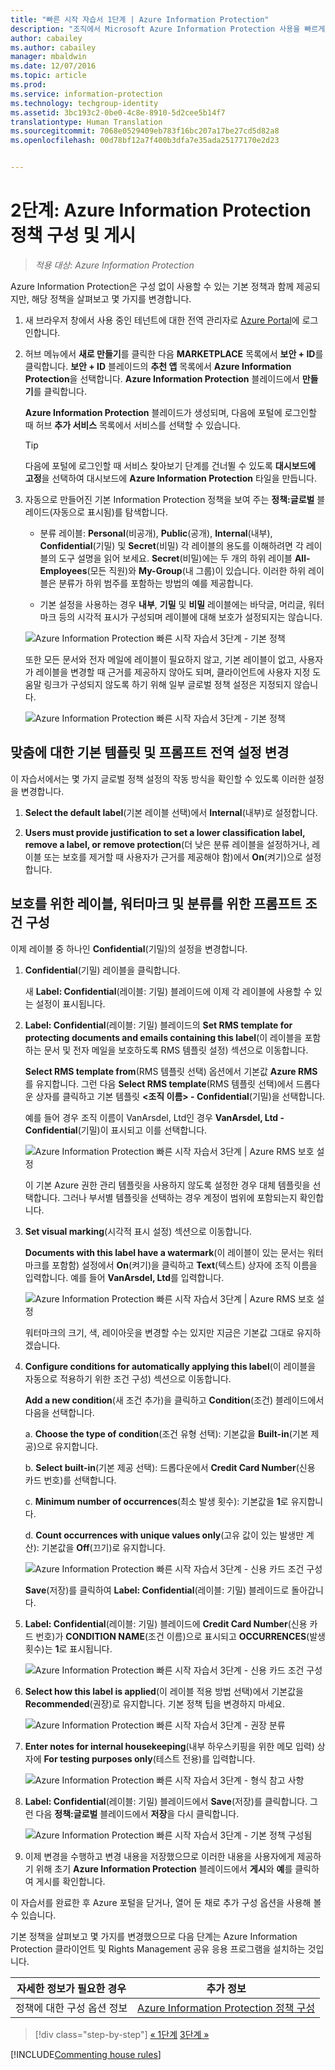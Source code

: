 ```yaml
---
title: "빠른 시작 자습서 1단계 | Azure Information Protection"
description: "조직에서 Microsoft Azure Information Protection 사용을 빠르게 시작하는 방법을 확인할 수 있는 소개 자습서의 2단계로 약 30분 만에 완료해야 합니다."
author: cabailey
ms.author: cabailey
manager: mbaldwin
ms.date: 12/07/2016
ms.topic: article
ms.prod: 
ms.service: information-protection
ms.technology: techgroup-identity
ms.assetid: 3bc193c2-0be0-4c8e-8910-5d2cee5b14f7
translationtype: Human Translation
ms.sourcegitcommit: 7068e0529409eb783f16bc207a17be27cd5d82a8
ms.openlocfilehash: 00d78bf12a7f400b3dfa7e35ada25177170e2d23


---
```


# <a name="step-2-configure-and-publish-the-azure-information-protection-policy"></a>2단계: Azure Information Protection 정책 구성 및 게시

>*적용 대상: Azure Information Protection*

Azure Information Protection은 구성 없이 사용할 수 있는 기본 정책과 함께 제공되지만, 해당 정책을 살펴보고 몇 가지를 변경합니다.

1. 새 브라우저 창에서 사용 중인 테넌트에 대한 전역 관리자로 [Azure Portal](https://portal.azure.com)에 로그인합니다.

2. 허브 메뉴에서 **새로 만들기**를 클릭한 다음 **MARKETPLACE** 목록에서 **보안 + ID**를 클릭합니다. **보안 + ID** 블레이드의 **추천 앱** 목록에서 **Azure Information Protection**을 선택합니다. **Azure Information Protection** 블레이드에서 **만들기**를 클릭합니다.

    **Azure Information Protection** 블레이드가 생성되며, 다음에 포털에 로그인할 때 허브 **추가 서비스** 목록에서 서비스를 선택할 수 있습니다. 

    > [!TIP] 
    > 다음에 포털에 로그인할 때 서비스 찾아보기 단계를 건너뛸 수 있도록 **대시보드에 고정**을 선택하여 대시보드에 **Azure Information Protection** 타일을 만듭니다.

3.  자동으로 만들어진 기본 Information Protection 정책을 보여 주는 **정책:글로벌** 블레이드(자동으로 표시됨)를 탐색합니다.
    
    - 분류 레이블: **Personal**(비공개), **Public**(공개), **Internal**(내부), **Confidential**(기밀) 및 **Secret**(비밀) 각 레이블의 용도를 이해하려면 각 레이블의 도구 설명을 읽어 보세요. **Secret**(비밀)에는 두 개의 하위 레이블 **All-Employees**(모든 직원)와 **My-Group**(내 그룹)이 있습니다. 이러한 하위 레이블은 분류가 하위 범주를 포함하는 방법의 예를 제공합니다.

    - 기본 설정을 사용하는 경우 **내부**, **기밀** 및 **비밀** 레이블에는 바닥글, 머리글, 워터마크 등의 시각적 표시가 구성되며 레이블에 대해 보호가 설정되지는 않습니다. 
    
    ![Azure Information Protection 빠른 시작 자습서 3단계 - 기본 정책](../media/info-protect-policy-default-labels.png)
    
    또한 모든 문서와 전자 메일에 레이블이 필요하지 않고, 기본 레이블이 없고, 사용자가 레이블을 변경할 때 근거를 제공하지 않아도 되며, 클라이언트에 사용자 지정 도움말 링크가 구성되지 않도록 하기 위해 일부 글로벌 정책 설정은 지정되지 않습니다.
    
    ![Azure Information Protection 빠른 시작 자습서 3단계 - 기본 정책](../media/info-protect-policy-default-settings.png)

## <a name="changing-the-global-settings-for-a-default-template-and-prompt-for-justification"></a>맞춤에 대한 기본 템플릿 및 프롬프트 전역 설정 변경

이 자습서에서는 몇 가지 글로벌 정책 설정의 작동 방식을 확인할 수 있도록 이러한 설정을 변경합니다.

1. **Select the default label**(기본 레이블 선택)에서 **Internal**(내부)로 설정합니다.

2. **Users must provide justification to set a lower classification label, remove a label, or remove protection**(더 낮은 분류 레이블을 설정하거나, 레이블 또는 보호를 제거할 때 사용자가 근거를 제공해야 함)에서 **On**(켜기)으로 설정합니다.

## <a name="configuring-a-label-for-protection-a-watermark-and-a-condition-to-prompt-for-classification"></a>보호를 위한 레이블, 워터마크 및 분류를 위한 프롬프트 조건 구성

이제 레이블 중 하나인 **Confidential**(기밀)의 설정을 변경합니다.

1. **Confidential**(기밀) 레이블을 클릭합니다. 
    
    새 **Label: Confidential**(레이블: 기밀) 블레이드에 이제 각 레이블에 사용할 수 있는 설정이 표시됩니다. 

2. **Label: Confidential**(레이블: 기밀) 블레이드의 **Set RMS template for protecting documents and emails containing this label**(이 레이블을 포함하는 문서 및 전자 메일을 보호하도록 RMS 템플릿 설정) 섹션으로 이동합니다.
    
    **Select RMS template from**(RMS 템플릿 선택) 옵션에서 기본값 **Azure RMS**를 유지합니다. 그런 다음 **Select RMS template**(RMS 템플릿 선택)에서 드롭다운 상자를 클릭하고 기본 템플릿 **\<조직 이름> - Confidential**(기밀)을 선택합니다. 
    
    예를 들어 경우 조직 이름이 VanArsdel, Ltd인 경우 **VanArsdel, Ltd - Confidential**(기밀)이 표시되고 이를 선택합니다. 
    
    ![Azure Information Protection 빠른 시작 자습서 3단계 | Azure RMS 보호 설정](../media/step2-select-rms-template.png)
    
    이 기본 Azure 권한 관리 템플릿을 사용하지 않도록 설정한 경우 대체 템플릿을 선택합니다. 그러나 부서별 템플릿을 선택하는 경우 계정이 범위에 포함되는지 확인합니다.
    
3. **Set visual marking**(시각적 표시 설정) 섹션으로 이동합니다.
    
    **Documents with this label have a watermark**(이 레이블이 있는 문서는 워터마크를 포함함) 설정에서 **On**(켜기)을 클릭하고 **Text**(텍스트) 상자에 조직 이름을 입력합니다. 예를 들어 **VanArsdel, Ltd**를 입력합니다. 
    
    ![Azure Information Protection 빠른 시작 자습서 3단계 | Azure RMS 보호 설정](../media/step2-configure-watermark.png)
    
    워터마크의 크기, 색, 레이아웃을 변경할 수는 있지만 지금은 기본값 그대로 유지하겠습니다.
    
4. **Configure conditions for automatically applying this label**(이 레이블을 자동으로 적용하기 위한 조건 구성) 섹션으로 이동합니다.
    
    **Add a new condition**(새 조건 추가)을 클릭하고 **Condition**(조건) 블레이드에서 다음을 선택합니다.
    
    a. **Choose the type of condition**(조건 유형 선택): 기본값을 **Built-in**(기본 제공)으로 유지합니다.
    
    b. **Select built-in**(기본 제공 선택): 드롭다운에서 **Credit Card Number**(신용 카드 번호)를 선택합니다.
    
    c. **Minimum number of occurrences**(최소 발생 횟수): 기본값을 **1**로 유지합니다.
    
    d. **Count occurrences with unique values only**(고유 값이 있는 발생만 계산): 기본값을 **Off**(끄기)로 유지합니다.
    
    ![Azure Information Protection 빠른 시작 자습서 3단계 - 신용 카드 조건 구성](../media/step2-configure-condition.png)
    
    **Save**(저장)를 클릭하여 **Label: Confidential**(레이블: 기밀) 블레이드로 돌아갑니다.

5. **Label: Confidential**(레이블: 기밀) 블레이드에 **Credit Card Number**(신용 카드 번호)가 **CONDITION NAME**(조건 이름)으로 표시되고 **OCCURRENCES**(발생 횟수)는 **1**로 표시됩니다.
    
    ![Azure Information Protection 빠른 시작 자습서 3단계 - 신용 카드 조건 구성](../media/step2-see-condition.png)

6. **Select how this label is applied**(이 레이블 적용 방법 선택)에서 기본값을 **Recommended**(권장)로 유지합니다. 기본 정책 팁을 변경하지 마세요.
    
    ![Azure Information Protection 빠른 시작 자습서 3단계 - 권장 분류](../media/step2-keep-recommended.png)

7. **Enter notes for internal housekeeping**(내부 하우스키핑을 위한 메모 입력) 상자에 **For testing purposes only**(테스트 전용)를 입력합니다.
    
    ![Azure Information Protection 빠른 시작 자습서 3단계 - 형식 참고 사항](../media/step2-type-notes.png)

8. **Label: Confidential**(레이블: 기밀) 블레이드에서 **Save**(저장)를 클릭합니다. 그런 다음 **정책:글로벌** 블레이드에서 **저장**을 다시 클릭합니다.

    ![Azure Information Protection 빠른 시작 자습서 3단계 - 기본 정책 구성됨](../media/info-protect-policy-configured.png)

9. 이제 변경을 수행하고 변경 내용을 저장했으므로 이러한 내용을 사용자에게 제공하기 위해 초기 **Azure Information Protection** 블레이드에서 **게시**와 **예**를 클릭하여 게시를 확인합니다.

이 자습서를 완료한 후 Azure 포털을 닫거나, 열어 둔 채로 추가 구성 옵션을 사용해 볼 수 있습니다.

기본 정책을 살펴보고 몇 가지를 변경했으므로 다음 단계는 Azure Information Protection 클라이언트 및 Rights Management 공유 응용 프로그램을 설치하는 것입니다.

|자세한 정보가 필요한 경우|추가 정보|
|--------------------------------|--------------------------|
|정책에 대한 구성 옵션 정보|[Azure Information Protection 정책 구성](../deploy-use/configure-policy.md)|


>[!div class="step-by-step"]
[&#171; 1단계](infoprotect-tutorial-step1.md)
[3단계 &#187;](infoprotect-tutorial-step3.md)

[!INCLUDE[Commenting house rules](../includes/houserules.md)]


<!--HONumber=Jan17_HO4-->


